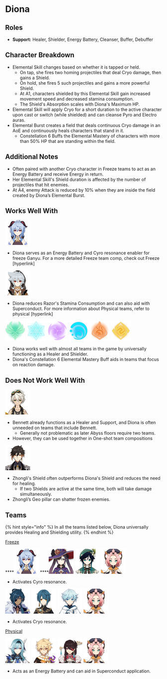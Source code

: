 # Diona

## Roles

* **Support:** Healer, Shielder, Energy Battery, Cleanser, Buffer, Debuffer

## **Character Breakdown**

* Elemental Skill changes based on whether it is tapped or held. 
  * On tap, she fires two homing projectiles that deal Cryo damage, then gains a Shield.
  * On hold, she fires 5 such projectiles and gains a more powerful Shield.
  * At A1, characters shielded by this Elemental Skill gain increased movement speed and decreased stamina consumption.
  * The Shield's Absorption scales with Diona's Maximum HP.
* Elemental Skill will apply Cryo for a short duration to the active character upon cast or switch \(while shielded\) and can cleanse Pyro and Electro auras.
* Elemental Burst creates a field that deals continuous Cryo damage in an AoE and continuously heals characters that stand in it.
  * Constellation 6 Buffs the Elemental Mastery of characters with more than 50% HP that are standing within the field.

## **Additional Notes**

* Often paired with another Cryo character in Freeze teams to act as an Energy Battery and receive Energy in return.
* Her Elemental Skill's Shield duration is affected by the number of projectiles that hit enemies.
* At A4, enemy Attack is reduced by 10% when they are inside the field created by Diona’s Elemental Burst.

## **Works Well With**

![](../../.gitbook/assets/ui_avataricon_ganyu.png) 

* Diona serves as an Energy Battery and Cyro resonance enabler for freeze Ganyu. For a more detailed Freeze team comp, check out Freeze \[hyperlink\]

![](../../.gitbook/assets/ui_avataricon_razor.png) 

* Diona reduces Razor's Stamina Consumption and can also aid with Superconduct. For more information about Physical teams, refer to physical \[hyperlink\]

![](../../.gitbook/assets/element_anemo.webp) ![](../../.gitbook/assets/element_cryo.webp) ![](../../.gitbook/assets/element_electro.webp) ![](../../.gitbook/assets/element_hydro.webp) ![](../../.gitbook/assets/element_pyro.webp) ![](../../.gitbook/assets/element_geo.webp) 

* Diona works well with almost all teams in the game by universally functioning as a Healer and Shielder.
* Diona's Constellation 6 Elemental Mastery Buff aids in teams that focus on reaction damage.

## **Does Not Work Well With**

![](../../.gitbook/assets/ui_avataricon_bennett.png) 

* Bennett already functions as a Healer and Support, and Diona is often unneeded on teams that include Bennett.
  * Generally not problematic as later Abyss floors require two teams.
* However, they can be used together in One-shot team compositions

![](../../.gitbook/assets/ui_avataricon_zhongli.png) 

* Zhongli's Shield often outperforms Diona's Shield and reduces the need for healing.  
  * If two Shields are active at the same time, both will take damage simultaneously.
* Zhongli’s Geo pillar can shatter frozen enemies.



## Teams

{% hint style="info" %}
In all the teams listed below, Diona universally provides Healing and Shielding utility.
{% endhint %}

[Freeze](../../teams/freeze.md)

\*\*\*\*![](../../.gitbook/assets/ui_avataricon_ganyu.png) ****![](../../.gitbook/assets/ui_avataricon_mona.png) ![](../../.gitbook/assets/ui_avataricon_venti.png) ![](../../.gitbook/assets/ui_avataricon_diona.png) 

* Activates Cyro resonance.

![](../../.gitbook/assets/ui_avataricon_kaeya.png) ![](../../.gitbook/assets/ui_avataricon_xingqiu.png) ![](../../.gitbook/assets/ui_avataricon_chongyun.png) ![](../../.gitbook/assets/ui_avataricon_diona.png) 

* Activates Cryo resonance.

[Physical](../../teams/physical.md)

![](../../.gitbook/assets/ui_avataricon_eula.png) ![](../../.gitbook/assets/ui_avataricon_aether_electro.png) ![](../../.gitbook/assets/ui_avataricon_beidou.png) ![](../../.gitbook/assets/ui_avataricon_diona.png) 

* Acts as an Energy Battery and can aid in Superconduct application.

